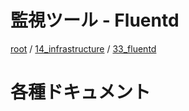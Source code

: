 # 監視ツール -  Fluentd

[root](./../../../README.md) 
/ [14_infrastructure](./../README.md) 
/ [33_fluentd](./README.md)

# 各種ドキュメント

